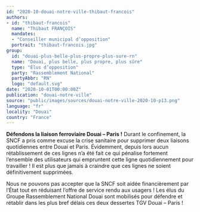 ```yaml
---
id: "2020-10-douai-notre-ville-thibaut-francois"
authors:
- id: "thibaut-francois"
  name: "Thibaut FRANÇOIS"
  mandates: 
  - "Conseiller municipal d’opposition"
  portrait: "thibaut-francois.jpg"
group:
  id: "douai-plus-belle-plus-propre-plus-sure-rn"
  name: "Douai, plus belle, plus propre, plus sûre"
  type: "Élus d’opposition"
  party: "Rassemblement National"
  partyAbbr: "RN"
  logo: "default.svg"
date: "2020-10-01T00:00:00Z"
publication: "douai-notre-ville"
source: "public/images/sources/douai-notre-ville-2020-10-p13.png"
language: "fr"
locality: "Douai"
country: "France"
---
```


**Défendons la liaison ferroviaire Douai – Paris !**
Durant le confinement, la SNCF a pris comme excuse la crise sanitaire pour supprimer deux liaisons quotidiennes entre Douai et Paris. Évidemment, depuis lors aucun rétablissement de ces lignes n’a été fait ce qui pénalise fortement l’ensemble des utilisateurs qui empruntent cette ligne quotidiennement pour travailler !
Il est plus que jamais à craindre que ces lignes ne soient définitivement supprimées.

Nous ne pouvons pas accepter que la SNCF soit aidée financièrement par l’État tout en réduisant l’offre de service rendu aux usagers ! Les élus du Groupe Rassemblement National Douai sont mobilisés pour défendre  et rétablir dans les plus bref délais ces deux dessertes TGV Douai – Paris !
